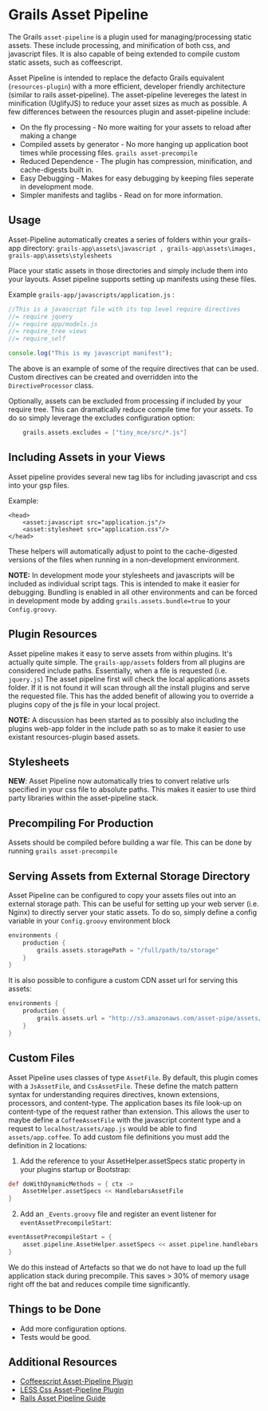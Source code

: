 Grails Asset Pipeline
=====================
The Grails `asset-pipeline` is a plugin used for managing/processing static assets. These include processing, and minification of both css, and javascript files. It is also capable of being extended to compile custom static assets, such as coffeescript.

Asset Pipeline is intended to replace the defacto Grails equivalent (`resources-plugin`) with a more efficient, developer friendly architecture (similar to rails asset-pipeline). The asset-pipeline levereges the latest in minification (UglifyJS) to reduce your asset sizes as much as possible. A few differences between the resources plugin and asset-pipeline include:

* On the fly processing - No more waiting for your assets to reload after making a change
* Compiled assets by generator - No more hanging up application boot times while processing files. `grails asset-precompile`
* Reduced Dependence - The plugin has compression, minification, and cache-digests built in.
* Easy Debugging - Makes for easy debugging by keeping files seperate in development mode.
* Simpler manifests and taglibs - Read on for more information.


Usage
-----
Asset-Pipeline automatically creates a series of folders within your grails-app directory: `grails-app\assets\javascript , grails-app\assets\images, grails-app\assets\stylesheets`

Place your static assets in those directories and simply include them into your layouts. Asset pipeline supports setting up manifests using these files.

Example `grails-app/javascripts/application.js` :

```javascript
//This is a javascript file with its top level require directives
//= require jquery
//= require app/models.js
//= require_tree views
//= require_self

console.log("This is my javascript manifest");
```

The above is an example of some of the require directives that can be used. Custom directives can be created and overridden into the `DirectiveProcessor` class.

Optionally, assets can be excluded from processing if included by your require tree. This can dramatically reduce compile time for your assets. To do so simply leverage the excludes configuration option:

```groovy
	grails.assets.excludes = ["tiny_mce/src/*.js"]
```

Including Assets in your Views
------------------------------
Asset pipeline provides several new tag libs for including javascript and css into your gsp files.

Example:
```gsp
<head>
	<asset:javascript src="application.js"/>
	<asset:stylesheet src="application.css"/>
</head>
```

These helpers will automatically adjust to point to the cache-digested versions of the files when running in a non-development environment.

**NOTE:** In development mode your stylesheets and javascripts will be included as individual script tags. This is intended to make it easier for debugging. Bundling is enabled in all other environments and can be forced in development mode by adding `grails.assets.bundle=true` to your `Config.groovy`.

Plugin Resources
----------------
Asset pipeline makes it easy to serve assets from within plugins. It's actually quite simple. The `grails-app/assets` folders from all plugins are considered include paths. Essentially, when a file is requested (i.e. `jquery.js`) The asset pipeline first will check the local applications assets folder. If it is not found it will scan through all the install plugins and serve the requested file. This has the added benefit of allowing you to override a plugins copy of the js file in your local project.

**NOTE:** A discussion has been started as to possibly also including the plugins web-app folder in the include path so as to make it easier to use existant resources-plugin based assets.

Stylesheets
-----------
**NEW**: Asset Pipeline now automatically tries to convert relative urls specified in your css file to absolute paths. This makes it easier to use third party libraries within the asset-pipeline stack.

Precompiling For Production
---------------------------
Assets should be compiled before building a war file. This can be done by running `grails asset-precompile`

Serving Assets from External Storage Directory
----------------------------------------------
Asset Pipeline can be configured to copy your assets files out into an external storage path. This can be useful for setting up your web server (i.e. Nginx) to directly server your static assets. To do so, simply define a config variable in your `Config.groovy` environment block

```groovy
environments {
	production {
		grails.assets.storagePath = "/full/path/to/storage"
	}
}
```

It is also possible to configure a custom CDN asset url for serving this assets:

```groovy
environments {
	production {
		grails.assets.url = "http://s3.amazonaws.com/asset-pipe/assets/"
	}
}
```

Custom Files
------------
Asset Pipeline uses classes of type `AssetFile`. By default, this plugin comes with a `JsAssetFile`, and `CssAssetFile`. These define the match pattern syntax for understanding requires directives, known extensions, processors, and content-type. The application bases its file look-up on content-type of the request rather than extension. This allows the user to maybe define a `CoffeeAssetFile` with the javascript content type and a request to `localhost/assets/app.js` would be able to find `assets/app.coffee`. To add custom file definitions you must add the definition in 2 locations:

1. Add the reference to your AssetHelper.assetSpecs static property in your plugins startup or Bootstrap:

```groovy
def doWithDynamicMethods = { ctx ->
	AssetHelper.assetSpecs << HandlebarsAssetFile
}
```

2. Add an `_Events.groovy` file and register an event listener for `eventAssetPrecompileStart`:

```groovy
eventAssetPrecompileStart = {
	asset.pipeline.AssetHelper.assetSpecs << asset.pipeline.handlebars.HandlebarsAssetFile
}
```

We do this instead of Artefacts so that we do not have to load up the full application stack during precompile. This saves > 30% of memory usage right off the bat and reduces compile time significantly.


Things to be Done
-----------------
* Add more configuration options.
* Tests would be good.

Additional Resources
--------------------
* [Coffeescript Asset-Pipeline Plugin](http://github.com/bertramdev/coffee-grails-asset-pipeline)
* [LESS Css Asset-Pipeline Plugin](http://github.com/bertramdev/less-grails-asset-pipeline)
* [Rails Asset Pipeline Guide](http://guides.rubyonrails.org/asset_pipeline.html)
